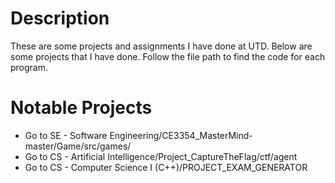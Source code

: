 # Description
These are some projects and assignments I have done at UTD. Below are some projects that I have done. Follow the file path to find the code for each program.

# Notable Projects

+ Go to SE - Software Engineering/CE3354_MasterMind-master/Game/src/games/
+ Go to CS - Artificial Intelligence/Project_CaptureTheFlag/ctf/agent
+ Go to CS - Computer Science I (C++)/PROJECT_EXAM_GENERATOR
